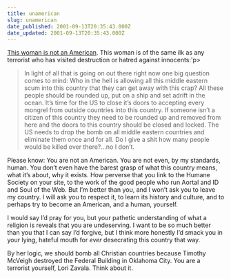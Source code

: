 ```yaml
---
title: unamerican
slug: unamerican
date_published: 2001-09-13T20:35:43.000Z
date_updated: 2001-09-13T20:35:43.000Z
---
```


[This woman is not an American](http://www.intellectualmoodiness.com/main.html). This woman is of the same ilk as any terrorist who has visited destruction or hatred against innocents:'p>

> In light of all that is going on out there right now one big question comes to mind: Who in the hell is allowing all this middle eastern scum into this country that they can get away with this crap? All these people should be rounded up, put on a ship and set adrift in the ocean. It’s time for the US to close it’s doors to accepting every mongrel from outside countries into this country. If someone isn’t a citizen of this country they need to be rounded up and removed from here and the doors to this country should be closed and locked. The US needs to drop the bomb on all middle eastern countries and eliminate them once and for all. Do I give a shit how many people would be killed over there?…no I don’t.

Please know: You are not an American. You are not even, by my standards, human. You don’t even have the barest grasp of what this country means, what it’s about, why it exists. How perverse that you link to the Humane Society on your site, to the work of the good people who run Aortal and ID and Soul of the Web. But I’m better than you, and I won’t ask you to leave my country. I will ask you to respect it, to learn its history and culture, and to perhaps try to become an American, and a human, yourself.

I would say I’d pray for you, but your pathetic understanding of what a religion is reveals that you are undeserving. I want to be so much better than you that I can say I’d forgive, but I think more honestly I’d smack you in your lying, hateful mouth for *ever* desecrating this country that way.

By her logic, we should bomb all Christian countries because Timothy McVeigh destroyed the Federal Building in Oklahoma City. You are a terrorist yourself, Lori Zavala. Think about it.
